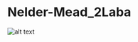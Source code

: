 # Nelder-Mead_2Laba
![alt text](https://intuit.ru/EDI/30_01_19_2/1548800372-16170/tutorial/293/objects/10/files/10_07.gif)
